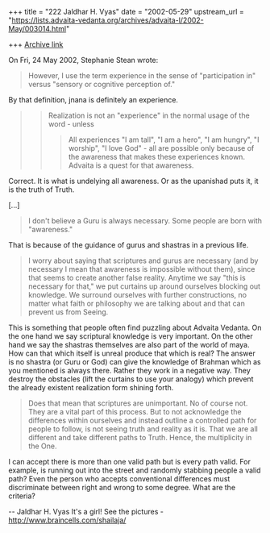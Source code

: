 +++
title = "222 Jaldhar H. Vyas"
date = "2002-05-29"
upstream_url = "https://lists.advaita-vedanta.org/archives/advaita-l/2002-May/003014.html"

+++
[Archive link](https://lists.advaita-vedanta.org/archives/advaita-l/2002-May/003014.html)

On Fri, 24 May 2002, Stephanie Stean wrote:

> However, I use the term experience in the sense of "participation in" versus
> "sensory or cognitive perception of."
>

By that definition, jnana is definitely an experience.

> > Realization is not an "experience" in the normal usage of the word - unless
> >> All experiences "I am tall", "I am a hero", "I am hungry", "I worship", "I
> > love God" - all are possible only because of the awareness that makes these
> > experiences known.  Advaita is a quest for that awareness.
> >
>

Correct.  It is what is undelying all awareness.  Or as the upanishad puts
it, it is the truth of Truth.

[...]

>
> I don't believe a Guru is always necessary.  Some people are born with
> "awareness."
>

That is because of the guidance of gurus and shastras in a previous life.

> I worry about saying that scriptures and gurus are necessary (and by
> necessary I mean that awareness is impossible without them), since that
> seems to create another false reality.  Anytime we say "this is necessary
> for that," we put curtains up around ourselves blocking out knowledge.
> We surround ourselves with further constructions, no matter what faith or
> philosophy  we are talking about and that can prevent us from Seeing.
>

This is something that people often find puzzling about Advaita Vedanta.
On the one hand we say scriptural knowledge is very important.  On the
other hand we say the shastras themselves are also part of the world of
maya.  How can that which itself is unreal produce that which is real?
The answer is no shastra (or Guru or God) can give the knowledge of
Brahman which as you mentioned is always there.  Rather they work in a
negative way.  They destroy the obstacles (lift the curtains to use your
analogy) which prevent the already existent realization form shining
forth.


> Does that mean that scriptures are unimportant.  No of course not.  They are
> a vital part of this process.  But to not acknowledge the differences within
> ourselves and instead outline a controlled path for people to follow, is not
> seeing truth and reality as it is.  That we are all different and take
> different paths to Truth.  Hence, the multiplicity in the One.
>

I can accept there is more than one valid path but is every path valid.
For example, is running out into the street and randomly stabbing people a
valid path?  Even the person who accepts conventional differences must
discriminate between right and wrong to some degree.  What are the
criteria?

--
Jaldhar H. Vyas <jaldhar at braincells.com>
It's a girl! See the pictures - http://www.braincells.com/shailaja/


